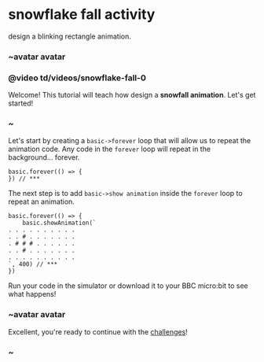 # snowflake fall activity

design a blinking rectangle animation.

### ~avatar avatar

### @video td/videos/snowflake-fall-0

Welcome! This tutorial will teach how design a **snowfall animation**. Let's get started!

### ~

Let's start by creating a `basic->forever` loop that will allow us to repeat the animation code. Any code in the `forever` loop will repeat in the background... forever.

```
basic.forever(() => {
}) // ***
```

The next step is to add `basic->show animation` inside the `forever` loop to repeat an animation.

```
basic.forever(() => {
    basic.showAnimation(`
. . . . . . . . . .
. . # . . . . . . .
. # # # . . . . . .
. . # . . . . . . .
. . . . . . . . . .
`, 400) // ***
})
```

Run your code in the simulator or download it to your BBC micro:bit to see what happens!

### ~avatar avatar

Excellent, you're ready to continue with the [challenges](/microbit/lessons/snowflake-fall/challenges)!

### ~

